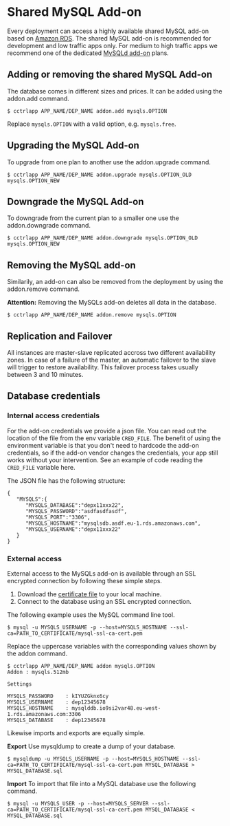 # Shared MySQL Add-on

Every deployment can access a highly available shared MySQL add-on based on [Amazon RDS](http://aws.amazon.com/rds/). The shared MySQL add-on is recommended for development and low traffic apps only. For medium to high traffic apps we recommend one of the dedicated [MySQLd add-on](https://www.cloudcontrol.com/add-ons/mysqld) plans.

## Adding or removing the shared MySQL Add-on

The database comes in different sizes and prices. It can be added using the addon.add command.

~~~
$ cctrlapp APP_NAME/DEP_NAME addon.add mysqls.OPTION
~~~
Replace `mysqls.OPTION` with a valid option, e.g. `mysqls.free`.

## Upgrading the MySQL Add-on

To upgrade from one plan to another use the addon.upgrade command.

~~~
$ cctrlapp APP_NAME/DEP_NAME addon.upgrade mysqls.OPTION_OLD mysqls.OPTION_NEW
~~~

## Downgrade the MySQL Add-on

To downgrade from the current plan to a smaller one use the addon.downgrade command.

~~~
$ cctrlapp APP_NAME/DEP_NAME addon.downgrade mysqls.OPTION_OLD mysqls.OPTION_NEW
~~~

## Removing the MySQL add-on

Similarily, an add-on can also be removed from the deployment by using the addon.remove command.

**Attention:** Removing the MySQLs add-on deletes all data in the database.

~~~
$ cctrlapp APP_NAME/DEP_NAME addon.remove mysqls.OPTION
~~~

## Replication and Failover

All instances are master-slave replicated accross two different availability zones. In case of a failure of the master, an automatic failover to the slave will trigger to restore availability. This failover process takes usually between 3 and 10 minutes.

## Database credentials

### Internal access credentials

For the add-on credentials we provide a json file. You can read out the location of the file from the env variable `CRED_FILE`. The benefit of using the environment variable is that you don't need to hardcode the add-on credentials, so if the add-on vendor changes the credentials, your app still works without your intervention. See an example of code reading the `CRED_FILE` variable here.

 

The JSON file has the following structure:
~~~
{
   "MYSQLS":{
      "MYSQLS_DATABASE":"depx11xxx22",
      "MYSQLS_PASSWORD":"asdfasdfasdf",
      "MYSQLS_PORT":"3306",
      "MYSQLS_HOSTNAME":"mysqlsdb.asdf.eu-1.rds.amazonaws.com",
      "MYSQLS_USERNAME":"depx11xxx22"
   }
}
~~~

### External access

External access to the MySQLs add-on is available through an SSL encrypted connection by following these simple steps.

 1. Download the [certificate file](http://s3.amazonaws.com/rds-downloads/mysql-ssl-ca-cert.pem) to your local machine.
 1. Connect to the database using an SSL encrypted connection.

The following example uses the MySQL command line tool.

~~~
$ mysql -u MYSQLS_USERNAME -p --host=MYSQLS_HOSTNAME --ssl-ca=PATH_TO_CERTIFICATE/mysql-ssl-ca-cert.pem
~~~

Replace the uppercase variables with the corresponding values shown by the addon command.

~~~
$ cctrlapp APP_NAME/DEP_NAME addon mysqls.OPTION
Addon : mysqls.512mb

Settings

MYSQLS_PASSWORD    : kIYUZGknx6cy
MYSQLS_USERNAME    : dep12345678
MYSQLS_HOSTNAME    : mysqlddb.io9si2var48.eu-west-1.rds.amazonaws.com:3306
MYSQLS_DATABASE    : dep12345678
~~~

Likewise imports and exports are equally simple.

**Export**
Use mysqldump to create a dump of your database.
~~~
$ mysqldump -u MYSQLS_USERNAME -p --host=MYSQLS_HOSTNAME --ssl-ca=PATH_TO_CERTIFICATE/mysql-ssl-ca-cert.pem MYSQL_DATABASE > MYSQL_DATABASE.sql
~~~

**Import**
To import that file into a MySQL database use the following command.
~~~
$ mysql -u MYSQLS_USER -p --host=MYSQLS_SERVER --ssl-ca=PATH_TO_CERTIFICATE/mysql-ssl-ca-cert.pem MYSQL_DATABASE < MYSQL_DATABASE.sql
~~~

